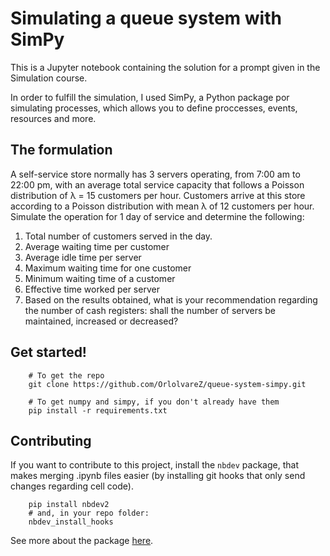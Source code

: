 # Simulating a queue system with SimPy

This is a Jupyter notebook containing the solution for a prompt given in the Simulation course.

In order to fulfill the simulation, I used SimPy, a Python package por simulating processes, which allows you to define proccesses, events, resources and more.

## The formulation

A self-service store normally has 3 servers operating, from 7:00 am to 22:00 pm, with an average total service capacity that follows a Poisson distribution of λ = 15 customers per hour. Customers arrive at this store according to a Poisson distribution with mean λ of 12 customers per hour. Simulate the operation for 1 day of service and determine the following:

1. Total number of customers served in the day.
2. Average waiting time per customer
3. Average idle time per server
4. Maximum waiting time for one customer
5. Minimum waiting time of a customer
6. Effective time worked per server
7. Based on the results obtained, what is your recommendation regarding the number of cash registers: shall the number of servers be maintained, increased or decreased?

## Get started!

```
    # To get the repo
    git clone https://github.com/OrlolvareZ/queue-system-simpy.git
```
```
    # To get numpy and simpy, if you don't already have them
    pip install -r requirements.txt
```

## Contributing

If you want to contribute to this project, install the `nbdev` package, that makes merging .ipynb files easier (by installing git hooks that only send changes regarding cell code).

```
    pip install nbdev2
    # and, in your repo folder:
    nbdev_install_hooks
```

See more about the package [here](https://nbdev.fast.ai/tutorials/git_friendly_jupyter.html).